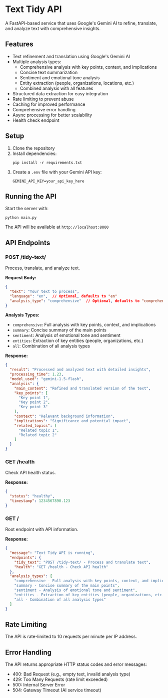 # Text Tidy API

A FastAPI-based service that uses Google's Gemini AI to refine, translate, and analyze text with comprehensive insights.

## Features

- Text refinement and translation using Google's Gemini AI
- Multiple analysis types:
  - Comprehensive analysis with key points, context, and implications
  - Concise text summarization
  - Sentiment and emotional tone analysis
  - Entity extraction (people, organizations, locations, etc.)
  - Combined analysis with all features
- Structured data extraction for easy integration
- Rate limiting to prevent abuse
- Caching for improved performance
- Comprehensive error handling
- Async processing for better scalability
- Health check endpoint

## Setup

1. Clone the repository
2. Install dependencies:
   ```
   pip install -r requirements.txt
   ```
3. Create a `.env` file with your Gemini API key:
   ```
   GEMINI_API_KEY=your_api_key_here
   ```

## Running the API

Start the server with:
```
python main.py
```

The API will be available at `http://localhost:8000`

## API Endpoints

### POST /tidy-text/

Process, translate, and analyze text.

**Request Body:**
```json
{
  "text": "Your text to process",
  "language": "en",  // Optional, defaults to "en"
  "analysis_type": "comprehensive"  // Optional, defaults to "comprehensive"
}
```

**Analysis Types:**
- `comprehensive`: Full analysis with key points, context, and implications
- `summary`: Concise summary of the main points
- `sentiment`: Analysis of emotional tone and sentiment
- `entities`: Extraction of key entities (people, organizations, etc.)
- `all`: Combination of all analysis types

**Response:**
```json
{
  "result": "Processed and analyzed text with detailed insights",
  "processing_time": 1.23,
  "model_used": "gemini-1.5-flash",
  "analysis": {
    "main_content": "Refined and translated version of the text",
    "key_points": [
      "Key point 1",
      "Key point 2",
      "Key point 3"
    ],
    "context": "Relevant background information",
    "implications": "Significance and potential impact",
    "related_topics": [
      "Related topic 1",
      "Related topic 2"
    ]
  }
}
```

### GET /health

Check API health status.

**Response:**
```json
{
  "status": "healthy",
  "timestamp": 1234567890.123
}
```

### GET /

Root endpoint with API information.

**Response:**
```json
{
  "message": "Text Tidy API is running",
  "endpoints": {
    "tidy_text": "POST /tidy-text/ - Process and translate text",
    "health": "GET /health - Check API health"
  },
  "analysis_types": [
    "comprehensive - Full analysis with key points, context, and implications",
    "summary - Concise summary of the main points",
    "sentiment - Analysis of emotional tone and sentiment",
    "entities - Extraction of key entities (people, organizations, etc.)",
    "all - Combination of all analysis types"
  ]
}
```

## Rate Limiting

The API is rate-limited to 10 requests per minute per IP address.

## Error Handling

The API returns appropriate HTTP status codes and error messages:

- 400: Bad Request (e.g., empty text, invalid analysis type)
- 429: Too Many Requests (rate limit exceeded)
- 500: Internal Server Error
- 504: Gateway Timeout (AI service timeout) 